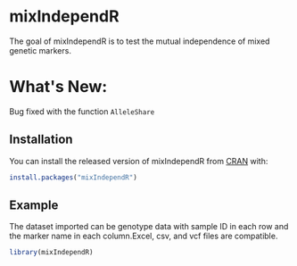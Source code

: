 
<!-- README.md is generated from README.Rmd. Please edit that file -->

# mixIndependR

<!-- badges: start -->

<!-- badges: end -->

The goal of mixIndependR is to test the mutual independence of mixed
genetic markers.

# What's New:
Bug fixed with the function `AlleleShare`

## Installation

You can install the released version of mixIndependR from
[CRAN](https://CRAN.R-project.org) with:

``` r
install.packages("mixIndependR")
```

## Example

The dataset imported can be genotype data with sample ID in each row and
the marker name in each column.Excel, csv, and vcf files are compatible.

``` r
library(mixIndependR)
```
